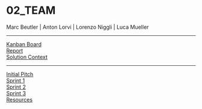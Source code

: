 # 02_TEAM

Marc Beutler | Anton Lorvi | Lorenzo Niggli | Luca Mueller

***

[Kanban Board](https://trello.com/b/2jsNV2kR/02team)  
[Report](https://github.com/AgileBusinessAnalysis/02_TEAM/blob/master/ABA_group_assignment.docx?raw=true)  
[Solution Context](https://github.com/AgileBusinessAnalysis/02_TEAM/wiki/Solution-Context)  
  
***
  
[Initial Pitch](https://github.com/AgileBusinessAnalysis/02_TEAM/tree/master/Pitch%201)  
[Sprint 1](https://github.com/AgileBusinessAnalysis/02_TEAM/tree/master/Sprint%201)  
[Sprint 2](https://github.com/AgileBusinessAnalysis/02_TEAM/tree/master/Sprint%202)  
[Sprint 3]()  
[Resources](https://github.com/AgileBusinessAnalysis/02_TEAM/tree/master/Resources)  
